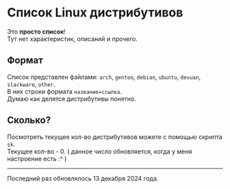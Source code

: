 # Список Linux дистрибутивов
Это **просто список**!  
Тут нет характеристик, описаний и прочего.  

## Формат
Список представлен файлами:
`arch`, `gentoo`, `debian`, `ubuntu`, `devuan`, `slackware`, `other`.  
В них строки формата `название=ссылка`.  
Думаю как делятся дистрибутивы понятно.  

## Сколько?
Посмотреть текущее кол-во дистрибутивов можете с помощью
скрипта `sk`.  
Текущее кол-во - 0. ( данное число обновляется, когда у меня настроение 
есть :^ )

---

Последний раз обновлялось 13 декабря 2024 года.  
